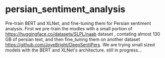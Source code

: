 # persian_sentiment_analysis
Pre-train BERT and XLNet, and fine-tuning them for Persian sentiment analysis.
First we pre-train the modles with a small portion of https://huggingface.co/datasets/SLPL/naab dataset , contating almost 130 GB of persian text,
and then fine_tuning them on another dataset https://github.com/JoyeBright/DeepSentiPers. We are trying small sized models with the BERT and XLNet's architecture.
still in progress...
